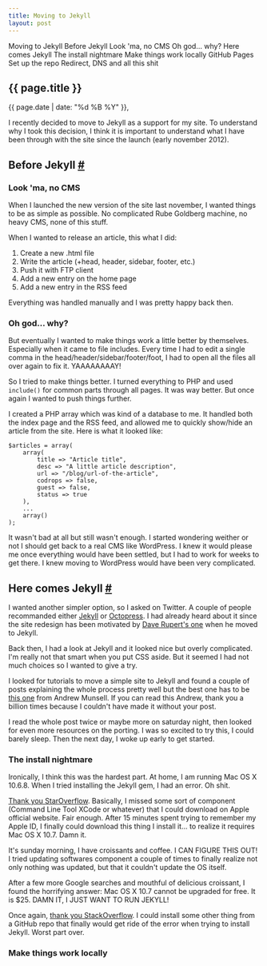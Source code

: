 ```yaml
---
title: Moving to Jekyll
layout: post
---
```


Moving to Jekyll
	Before Jekyll
		Look 'ma, no CMS
		Oh god... why?
	Here comes Jekyll
		The install nightmare
		Make things work locally
	GitHub Pages
		Set up the repo
	Redirect, DNS and all this shit

<section>
<h1>{{ page.title }}</h1>
<p class="date">{{ page.date | date: "%d %B %Y" }}, <a href="http://hugogiraudel.com/blog/less-to-sass.html#disqus_thread" class='comment-count'></a></p>

<p>I recently decided to move to Jekyll as a support for my site. To understand why I took this decision, I think it is important to understand what I have been through with the site since the launch (early november 2012).</p>
</section>

<section id="before-jekyll">
<h2>Before Jekyll <a href="#before-jekyll" class="section-anchor">#</a></h2>

<h3>Look 'ma, no CMS</h3>
<p>When I launched the new version of the site last november, I wanted things to be as simple as possible. No complicated Rube Goldberg machine, no heavy CMS, none of this stuff.</p>

<p>When I wanted to release an article, this what I did:</p>
<ol>
	<li>Create a new .html file</li>
	<li>Write the article (+head, header, sidebar, footer, etc.)</li>
	<li>Push it with FTP client</li>
	<li>Add a new entry on the home page</li>
	<li>Add a new entry in the RSS feed</li>
</ol>

<p>Everything was handled manually and I was pretty happy back then.</p>

<h3>Oh god... why?</h3>

<p>But eventually I wanted to make things work a little better by themselves. Especially when it came to file includes. Every time I had to edit a single comma in the head/header/sidebar/footer/foot, I had to open all the files all over again to fix it. YAAAAAAAAY!</p>

<p>So I tried to make things better. I turned everything to PHP and used <code>include()</code> for common parts through all pages. It was way better. But once again I wanted to push things further.</p>

<p>I created a PHP array which was kind of a database to me. It handled both the index page and the RSS feed, and allowed me to quickly show/hide an article from the site. Here is what it looked like:</p>

<pre class="language-javascript"><code>$articles = array(
	array(
		title => "Article title",
		desc => "A little article description",
		url => "/blog/url-of-the-article",
		codrops => false,
		guest => false,
		status => true 
	),
	...
	array()
);</code></pre>

<p>It wasn't bad at all but still wasn't enough. I started wondering weither or not I should get back to a real CMS like WordPress. I knew it would please me once everything would have been settled, but I had to work for weeks to get there. I knew moving to WordPress would have been very complicated.</p>
</section>

<section id="jekyll">
<h2>Here comes Jekyll <a href="#jekyll" class="section-anchor">#</a></h2>

<p>I wanted another simpler option, so I asked on Twitter. A couple of people recommanded either <a href="https://github.com/mojombo/jekyll">Jekyll</a> or <a href="http://octopress.org/">Octopress</a>. I had already heard about it since the site redesign has been motivated by <a href="http://daverupert.com/2012/11/brander-newer/">Dave Rupert's one</a> when he moved to Jekyll.</p>

<p>Back then, I had a look at Jekyll and it looked nice but overly complicated. I'm really not that smart when you put CSS aside. But it seemed I had not much choices so I wanted to give a try.</p>

<p>I looked for tutorials to move a simple site to Jekyll and found a couple of posts explaining the whole process pretty well but the best one has to be <a href="http://www.andrewmunsell.com/tutorials/jekyll-by-example/">this one</a> from Andrew Munsell. If you can read this Andrew, thank you a billion times because I couldn't have made it without your post.</p>

<p>I read the whole post twice or maybe more on saturday night, then looked for even more resources on the porting. I was so excited to try this, I could barely sleep. Then the next day, I woke up early to get started.</p>

<h3>The install nightmare</h3>

<p>Ironically, I think this was the hardest part. At home, I am running Mac OS X 10.6.8. When I tried installing the Jekyll gem, I had an error. Oh shit.</p>

<p><a href="http://stackoverflow.com/questions/10725767/error-installing-jekyll-native-extension-build">Thank you StarOverflow</a>. Basically, I missed some sort of component (Command Line Tool XCode or whatever) that I could download on Apple official website. Fair enough. After 15 minutes spent trying to remember my Apple ID, I finally could download this thing I install it... to realize it requires Mac OS X 10.7. Damn it.</p>

<p>It's sunday morning, I have croissants and coffee. I CAN FIGURE THIS OUT! I tried updating softwares component a couple of times to finally realize not only nothing was updated, but that it couldn't update the OS itself. </p>

<p>After a few more Google searches and mouthful of delicious croissant, I found the horrifying answer: Mac OS X 10.7 cannot be upgraded for free. It is $25. DAMN IT, I JUST WANT TO RUN JEKYLL!</p>

<p>Once again, <a href="http://stackoverflow.com/questions/10989869/how-do-i-get-ruby-set-up-in-os-x-10-6-8">thank you StackOverflow</a>. I could install some other thing from a GitHub repo that finally would get ride of the error when trying to install Jekyll. Worst part over.</p>

<h3>Make things work locally</h3>

</section>